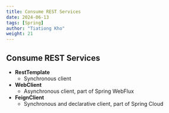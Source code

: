 ```yaml
---
title: Consume REST Services
date: 2024-06-13
tags: [Spring]
author: "Tiationg Kho"
weight: 21
---
```


## Consume REST Services

- **RestTemplate**
    - Synchronous client
- **WebClient**
    - Asynchronous client, part of Spring WebFlux
- **FeignClient**
    - Synchronous and declarative client, part of Spring Cloud
